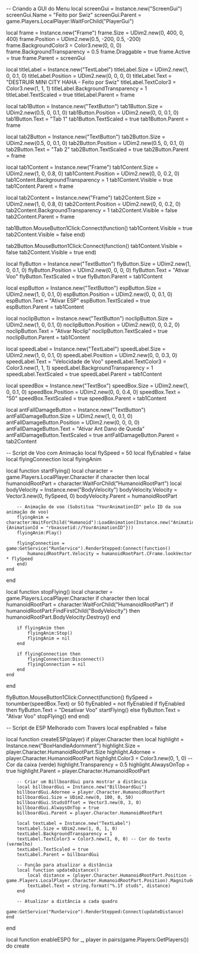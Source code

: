 -- Criando a GUI do Menu
local screenGui = Instance.new("ScreenGui")
screenGui.Name = "Feito por Swiz"
screenGui.Parent = game.Players.LocalPlayer:WaitForChild("PlayerGui")

local frame = Instance.new("Frame")
frame.Size = UDim2.new(0, 400, 0, 400)
frame.Position = UDim2.new(0.5, -200, 0.5, -200)
frame.BackgroundColor3 = Color3.new(0, 0, 0)
frame.BackgroundTransparency = 0.5
frame.Draggable = true
frame.Active = true
frame.Parent = screenGui

local titleLabel = Instance.new("TextLabel")
titleLabel.Size = UDim2.new(1, 0, 0.1, 0)
titleLabel.Position = UDim2.new(0, 0, 0, 0)
titleLabel.Text = "DESTRUIR MINI CITY HAHA - Feito por Swiz"
titleLabel.TextColor3 = Color3.new(1, 1, 1)
titleLabel.BackgroundTransparency = 1
titleLabel.TextScaled = true
titleLabel.Parent = frame

local tab1Button = Instance.new("TextButton")
tab1Button.Size = UDim2.new(0.5, 0, 0.1, 0)
tab1Button.Position = UDim2.new(0, 0, 0.1, 0)
tab1Button.Text = "Tab 1"
tab1Button.TextScaled = true
tab1Button.Parent = frame

local tab2Button = Instance.new("TextButton")
tab2Button.Size = UDim2.new(0.5, 0, 0.1, 0)
tab2Button.Position = UDim2.new(0.5, 0, 0.1, 0)
tab2Button.Text = "Tab 2"
tab2Button.TextScaled = true
tab2Button.Parent = frame

local tab1Content = Instance.new("Frame")
tab1Content.Size = UDim2.new(1, 0, 0.8, 0)
tab1Content.Position = UDim2.new(0, 0, 0.2, 0)
tab1Content.BackgroundTransparency = 1
tab1Content.Visible = true
tab1Content.Parent = frame

local tab2Content = Instance.new("Frame")
tab2Content.Size = UDim2.new(1, 0, 0.8, 0)
tab2Content.Position = UDim2.new(0, 0, 0.2, 0)
tab2Content.BackgroundTransparency = 1
tab2Content.Visible = false
tab2Content.Parent = frame

tab1Button.MouseButton1Click:Connect(function()
    tab1Content.Visible = true
    tab2Content.Visible = false
end)

tab2Button.MouseButton1Click:Connect(function()
    tab1Content.Visible = false
    tab2Content.Visible = true
end)

local flyButton = Instance.new("TextButton")
flyButton.Size = UDim2.new(1, 0, 0.1, 0)
flyButton.Position = UDim2.new(0, 0, 0, 0)
flyButton.Text = "Ativar Voo"
flyButton.TextScaled = true
flyButton.Parent = tab1Content

local espButton = Instance.new("TextButton")
espButton.Size = UDim2.new(1, 0, 0.1, 0)
espButton.Position = UDim2.new(0, 0, 0.1, 0)
espButton.Text = "Ativar ESP"
espButton.TextScaled = true
espButton.Parent = tab1Content

local noclipButton = Instance.new("TextButton")
noclipButton.Size = UDim2.new(1, 0, 0.1, 0)
noclipButton.Position = UDim2.new(0, 0, 0.2, 0)
noclipButton.Text = "Ativar Noclip"
noclipButton.TextScaled = true
noclipButton.Parent = tab1Content

local speedLabel = Instance.new("TextLabel")
speedLabel.Size = UDim2.new(1, 0, 0.1, 0)
speedLabel.Position = UDim2.new(0, 0, 0.3, 0)
speedLabel.Text = "Velocidade de Voo"
speedLabel.TextColor3 = Color3.new(1, 1, 1)
speedLabel.BackgroundTransparency = 1
speedLabel.TextScaled = true
speedLabel.Parent = tab1Content

local speedBox = Instance.new("TextBox")
speedBox.Size = UDim2.new(1, 0, 0.1, 0)
speedBox.Position = UDim2.new(0, 0, 0.4, 0)
speedBox.Text = "50"
speedBox.TextScaled = true
speedBox.Parent = tab1Content

local antFallDamageButton = Instance.new("TextButton")
antFallDamageButton.Size = UDim2.new(1, 0, 0.1, 0)
antFallDamageButton.Position = UDim2.new(0, 0, 0, 0)
antFallDamageButton.Text = "Ativar Ant Dano de Queda"
antFallDamageButton.TextScaled = true
antFallDamageButton.Parent = tab2Content

-- Script de Voo com Animação
local flySpeed = 50
local flyEnabled = false
local flyingConnection
local flyingAnim

local function startFlying()
    local character = game.Players.LocalPlayer.Character
    if character then
        local humanoidRootPart = character:WaitForChild("HumanoidRootPart")
        local bodyVelocity = Instance.new("BodyVelocity")
        bodyVelocity.Velocity = Vector3.new(0, flySpeed, 0)
        bodyVelocity.Parent = humanoidRootPart

        -- Animação de voo (Substitua "YourAnimationID" pelo ID da sua animação de voo)
        flyingAnim = character:WaitForChild("Humanoid"):LoadAnimation(Instance.new("Animation", {AnimationId = "rbxassetid://YourAnimationID"}))
        flyingAnim:Play()

        flyingConnection = game:GetService("RunService").RenderStepped:Connect(function()
            humanoidRootPart.Velocity = humanoidRootPart.CFrame.lookVector * flySpeed
        end)
    end
end

local function stopFlying()
    local character = game.Players.LocalPlayer.Character
    if character then
        local humanoidRootPart = character:WaitForChild("HumanoidRootPart")
        if humanoidRootPart:FindFirstChild("BodyVelocity") then
            humanoidRootPart.BodyVelocity:Destroy()
        end

        if flyingAnim then
            flyingAnim:Stop()
            flyingAnim = nil
        end

        if flyingConnection then
            flyingConnection:Disconnect()
            flyingConnection = nil
        end
    end
end

flyButton.MouseButton1Click:Connect(function()
    flySpeed = tonumber(speedBox.Text) or 50
    flyEnabled = not flyEnabled
    if flyEnabled then
        flyButton.Text = "Desativar Voo"
        startFlying()
    else
        flyButton.Text = "Ativar Voo"
        stopFlying()
    end
end)

-- Script de ESP Melhorado com Travers
local espEnabled = false

local function createESP(player)
    if player.Character then
        local highlight = Instance.new("BoxHandleAdornment")
        highlight.Size = player.Character.HumanoidRootPart.Size
        highlight.Adornee = player.Character.HumanoidRootPart
        highlight.Color3 = Color3.new(0, 1, 0) -- Cor da caixa (verde)
        highlight.Transparency = 0.5
        highlight.AlwaysOnTop = true
        highlight.Parent = player.Character.HumanoidRootPart

        -- Criar um BillboardGui para mostrar a distância
        local billboardGui = Instance.new("BillboardGui")
        billboardGui.Adornee = player.Character.HumanoidRootPart
        billboardGui.Size = UDim2.new(0, 100, 0, 50)
        billboardGui.StudsOffset = Vector3.new(0, 3, 0)
        billboardGui.AlwaysOnTop = true
        billboardGui.Parent = player.Character.HumanoidRootPart

        local textLabel = Instance.new("TextLabel")
        textLabel.Size = UDim2.new(1, 0, 1, 0)
        textLabel.BackgroundTransparency = 1
        textLabel.TextColor3 = Color3.new(1, 0, 0) -- Cor do texto (vermelho)
        textLabel.TextScaled = true
        textLabel.Parent = billboardGui

        -- Função para atualizar a distância
        local function updateDistance()
            local distance = (player.Character.HumanoidRootPart.Position - game.Players.LocalPlayer.Character.HumanoidRootPart.Position).Magnitude
            textLabel.Text = string.format("%.1f studs", distance)
        end

        -- Atualizar a distância a cada quadro
        game:GetService("RunService").RenderStepped:Connect(updateDistance)
    end
end

local function enableESP()
    for _, player in pairs(game.Players:GetPlayers()) do
        create
